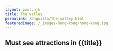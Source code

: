 ```yaml
---
layout: post.njk
title: The Valley
permalink: /anguilla/the-valley.html
featuredImage: /_images/hong-kong/hong-kong.jpg
---
```

## Must see attractions in {{title}}
